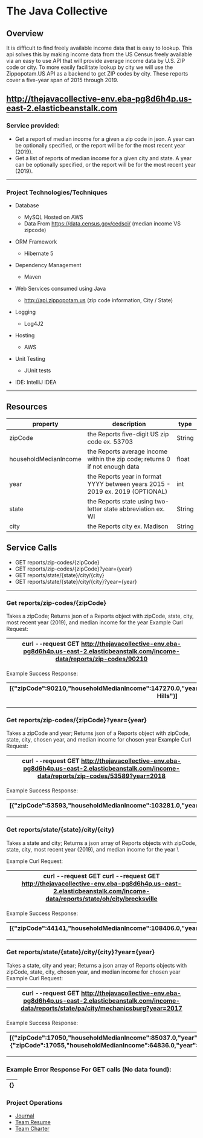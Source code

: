 # The Java Collective
## Overview
It is difficult to find freely available income data that is easy to lookup. This api solves this by making income data 
from the US Census freely available via an easy to use API that will provide average income data by U.S. ZIP code or city. To 
more easily facilitate lookup by city we will use the Zippopotam.US API as a backend to get ZIP codes by city.
These reports cover a five-year span of 2015 through 2019.

http://thejavacollective-env.eba-pg8d6h4p.us-east-2.elasticbeanstalk.com
---

### Service provided:
- Get a report of median income for a given a zip code in json. A year can be optionally specified, or the report will be for 
the most recent year (2019). 
- Get a list of reports of median income for a given city and state. A year can be optionally specified, or the report will be
for the most recent year (2019).

---

### Project Technologies/Techniques
* Database
    * MySQL Hosted on AWS
    * Data From  https://data.census.gov/cedsci/ (median income VS zipcode)
* ORM Framework
    * Hibernate 5
* Dependency Management
    * Maven
* Web Services consumed using Java
    * http://api.zippopotam.us (zip code information, City / State)
* Logging
    * Log4J2
* Hosting
    * AWS

* Unit Testing
    * JUnit tests 
* IDE: IntelliJ IDEA
---

## Resources

| property | description | type | 
| --- | --- | --- |
| zipCode | the Reports five-digit US zip code ex. 53703 | String |
| householdMedianIncome | the Reports average income within the zip code; returns 0 if not enough data | float |
| year | the Reports year in format YYYY between years 2015 - 2019 ex. 2019 (OPTIONAL) | int |
| state | the Reports state using two-letter state abbreviation ex. WI | String |
| city | the Reports city ex. Madison | String |
 

## Service Calls
- GET reports/zip-codes/{zipCode}
- GET reports/zip-codes/{zipCode}?year={year}
- GET reports/state/{state}/city/{city}
- GET reports/state/{state}/city/{city}?year={year}

---

### Get reports/zip-codes/{zipCode}
Takes a zipCode; Returns json of a Reports object with zipCode, state, city, most recent year (2019), and median income for the year
Example Curl Request:  

| curl --request GET http://thejavacollective-env.eba-pg8d6h4p.us-east-2.elasticbeanstalk.com/income-data/reports/zip-codes/90210 |
| --- |

Example Success Response:

| [{"zipCode":90210,"householdMedianIncome":147270.0,"year":2019,"state":"California","city":"Beverly Hills"}] |
| --- |

---

### Get reports/zip-codes/{zipCode}?year={year}
Takes a zipCode and year; Returns json of a Reports object with zipCode, state, city, chosen year, and median income for chosen year
Example Curl Request:

| curl --request GET http://thejavacollective-env.eba-pg8d6h4p.us-east-2.elasticbeanstalk.com/income-data/reports/zip-codes/53589?year=2018 |
| --- |

Example Success Response:

| [{"zipCode":53593,"householdMedianIncome":103281.0,"year":2018,"state":"Wisconsin","city":"Verona"}] |
| --- |

---

### Get reports/state/{state}/city/{city}
Takes a state and city; Returns a json array of Reports objects with zipCode, state, city, most recent year (2019), and median income for the year \

Example Curl Request:

| curl --request GET curl --request GET http://thejavacollective-env.eba-pg8d6h4p.us-east-2.elasticbeanstalk.com/income-data/reports/state/oh/city/brecksville |
| --- |

Example Success Response:

| [{"zipCode":44141,"householdMedianIncome":108406.0,"year":2019,"state":"oh","city":"brecksville"}] |
| --- |

---

### Get reports/state/{state}/city/{city}?year={year}
Takes a state, city and year; Returns a json array of Reports objects with zipCode, state, city, chosen year, and median income for chosen year \
Example Curl Request:

| curl --request GET http://thejavacollective-env.eba-pg8d6h4p.us-east-2.elasticbeanstalk.com/income-data/reports/state/pa/city/mechanicsburg?year=2017 |
| --- |

Example Success Response:

| [{"zipCode":17050,"householdMedianIncome":85037.0,"year":2017,"state":"pa","city":"mechanicsburg"},{"zipCode":17055,"householdMedianIncome":64836.0,"year":2017,"state":"pa","city":"mechanicsburg"}] |
| --- |


---
### Example Error Response For GET calls (No data found): 

| {} |
| --- |
### Project Operations

* [Journal](journal.md)
* [Team Resume](teamResume.md)
* [Team Charter](teamCharter.md)

